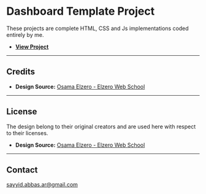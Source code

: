 # Dashboard Template Project

These projects are complete HTML, CSS and Js implementations coded entirely by me.   
- **[ View Project]((https://sayyid-abbas.github.io/dashboard-project/))**

---

## Credits
- **Design Source:** [Osama Elzero - Elzero Web School](https://elzero.org/)


---

## License
The design belong to their original creators and are used here with respect to their licenses.

- **Design Source:** [Osama Elzero - Elzero Web School](https://elzero.org/)


---


## Contact

sayyid.abbas.ar@gmail.com
